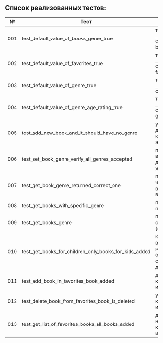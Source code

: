 ## Список реализованных тестов:

№ | Тест | Описание
--- | --- | ---
001 | test_default_value_of_books_genre_true | тестируем `__init__` словарь books_genre
002 | test_default_value_of_favorites_true | тестируем `__init__` список favorites
003 | test_default_value_of_genre_true | тестируем `__init__` список genre
004 | test_default_value_of_genre_age_rating_true | тестируем `__init__` список genre_age_rat
005 | test_add_new_book_and_it_should_have_no_genre| у добавленной книги нет жанра
006 | test_set_book_genre_verify_all_genres_accepted | проверяем все доступные жанры
007 | test_get_book_genre_returned_correct_one | проверяем что возвращается верный жанр
008 | test_get_books_with_specific_genre | поиск книги по жанру
009 | test_get_books_genre | проверяем словарь {книга: жанр}
010 | test_get_books_for_children_only_books_for_kids_added | книги с возрастным рейтингом отсутствуют в списке книг для детей
011 | test_add_book_in_favorites_book_added | добавление книги в избранное
012 | test_delete_book_from_favorites_book_is_deleted | удаление книги из избранного
013 | test_get_list_of_favorites_books_all_books_added | добавляем несколько книг в избранное